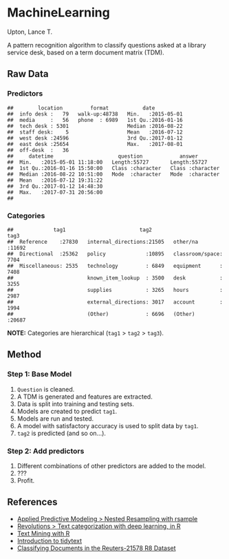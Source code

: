 MachineLearning
================
Upton, Lance T.

A pattern recognition algorithm to classify questions asked at a library service desk, based on a term document matrix (TDM).

Raw Data
--------

### Predictors

    ##        location         format           date           
    ##  info desk :   79   walk-up:48738   Min.   :2015-05-01  
    ##  media     :   56   phone  : 6989   1st Qu.:2016-01-16  
    ##  tech desk : 5301                   Median :2016-08-22  
    ##  staff desk:    5                   Mean   :2016-07-12  
    ##  west desk :24596                   3rd Qu.:2017-01-12  
    ##  east desk :25654                   Max.   :2017-08-01  
    ##  off-desk  :   36                                       
    ##     datetime                     question            answer         
    ##  Min.   :2015-05-01 11:18:00   Length:55727       Length:55727      
    ##  1st Qu.:2016-01-16 15:50:00   Class :character   Class :character  
    ##  Median :2016-08-22 10:51:00   Mode  :character   Mode  :character  
    ##  Mean   :2016-07-12 19:31:22                                        
    ##  3rd Qu.:2017-01-12 14:48:30                                        
    ##  Max.   :2017-07-31 20:56:00                                        
    ## 

### Categories

    ##             tag1                        tag2                    tag3      
    ##  Reference    :27830   internal_directions:21505   other/na       :11692  
    ##  Directional  :25362   policy             :10895   classroom/space: 7704  
    ##  Miscellaneous: 2535   technology         : 6849   equipment      : 7408  
    ##                        known_item_lookup  : 3500   desk           : 3255  
    ##                        supplies           : 3265   hours          : 2987  
    ##                        external_directions: 3017   account        : 1994  
    ##                        (Other)            : 6696   (Other)        :20687

**NOTE:** Categories are hierarchical (`tag1` &gt; `tag2` &gt; `tag3`).

Method
------

### Step 1: Base Model

1.  `Question` is cleaned.
2.  A TDM is generated and features are extracted.
3.  Data is split into training and testing sets.
4.  Models are created to predict `tag1`.
5.  Models are run and tested.
6.  A model with satisfactory accuracy is used to split data by `tag1`.
7.  `tag2` is predicted (and so on...).

### Step 2: Add predictors

1.  Different combinations of other predictors are added to the model.
2.  ???
3.  Profit.

References
----------

-   [Applied Predictive Modeling &gt; Nested Resampling with rsample](http://appliedpredictivemodeling.com/blog/2017/9/2/njdc83d01pzysvvlgik02t5qnaljnd)
-   [Revolutions &gt; Text categorization with deep learning, in R](http://blog.revolutionanalytics.com/2017/08/text-categorization-deep-learning.html)
-   [Text Mining with R](http://tidytextmining.com/index.html)
-   [Introduction to tidytext](https://cran.r-project.org/web/packages/tidytext/vignettes/tidytext.html)
-   [Classifying Documents in the Reuters-21578 R8 Dataset](https://rpubs.com/bmcole/reuters-text-categorization)
